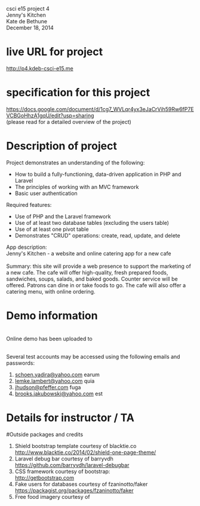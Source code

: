 csci e15 project 4 <br />
Jenny's Kitchen<br />
Kate de Bethune <br />
December 18, 2014<br />

# live URL for project
http://p4.kdeb-csci-e15.me

# specification for this project 
https://docs.google.com/document/d/1cg7_WVLqr4yx3eJaCrVih59Rw6fP7EVCBGoHhzA1gqU/edit?usp=sharing <br />
(please read for a detailed overview of the project) <br />

# Description of project
Project demonstrates an understanding of the following: <br />
* How to build a fully-functioning, data-driven application in PHP and Laravel <br />
* The principles of working with an MVC framework <br />
* Basic user authentication <br />


Required features: <br />
* Use of PHP and the Laravel framework <br />
* Use of at least two database tables (excluding the users table) <br />
* Use of at least one pivot table <br />
* Demonstrates "CRUD" operations: create, read, update, and delete<br />

App description: <br />
Jenny's Kitchen - a website and online catering app for a new cafe<br /><br />
Summary: this site will provide a web presence to support the marketing of a new cafe.
The cafe will offer high-quality, fresh prepared foods, sandwiches, soups, salads, and baked goods.
Counter service will be offered. Patrons can dine in or take foods to go. 
The cafe will also offer a catering menu, with online ordering. 

# Demo information
<br />
Online demo has been uploaded to <br /><br />

Several test accounts may be accessed using the following emails and passwords:<br />
1. schoen.yadira@yahoo.com      earum<br />
2. lemke.lambert@yahoo.com      quia<br />
3. jhudson@pfeffer.com          fuga<br />
4. brooks.jakubowski@yahoo.com  est<br />

# Details for instructor / TA <br />


#Outside packages and credits
1. Shield bootstrap template courtesy of blacktie.co <br />
	http://www.blacktie.co/2014/02/shield-one-page-theme/ <br />
2. Laravel debug bar courtesy of barryvdh <br />
	https://github.com/barryvdh/laravel-debugbar <br />
3. CSS framework courtesy of bootstrap: <br />
	http://getbootstrap.com <br />
4. Fake users for databases courtesy of fzaninotto/faker <br />
	https://packagist.org/packages/fzaninotto/faker <br />
5. Free food imagery courtesy of 

  

